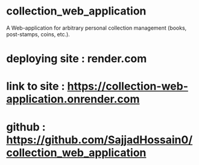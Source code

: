 # collection_web_application
A Web-application for arbitrary personal collection management (books, post-stamps, coins, etc.).

# deploying site : render.com

# link to site : https://collection-web-application.onrender.com

# github : https://github.com/SajjadHossain0/collection_web_application